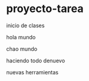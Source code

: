 # proyecto-tarea
inicio de clases


hola mundo

chao mundo

haciendo todo denuevo

nuevas herramientas